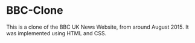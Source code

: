 # BBC-Clone

This is a clone of the BBC UK News Website, from around August 2015.
It was implemented using HTML and CSS.
